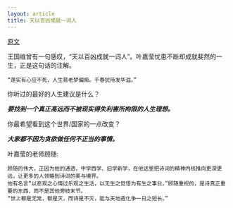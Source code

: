 ```yaml
---
layout: article
title: 天以百凶成就一词人
---
```


[原文](https://cul.qq.com/a/20150731/008619.htm)


王国维曾有一句感叹，“天以百凶成就一词人”。叶嘉莹忧患不断却成就斐然的一生，正是这句话的注解。


```
“莲实有心应不死，人生易老梦偏痴。千春犹待发华滋。”
```

你听过的最好的人生建议是什么？

***要找到一个真正高远而不被现实得失利害所拘限的人生理想。***




你最希望看到这个世界/国家的一点改变？

***大家都不因为贪欲做任何不正当的事情。***


叶嘉莹的老师顾随:

```
顾随的伟大，正因为他的通透，中学西学、旧学新学，在他这里把诗词的精神内核推向更深更远，让更多的人领略到诗词的美与境界。
他有名言“以悲观之心情过乐观之生活，以无生之觉悟为有生之事业。”顾随重视的，是诗真正重要的东西，而不是其他旁枝末节。
“世上都是无常，都是灭，而诗是不灭，能与天地造化争一日之短长。”
```
